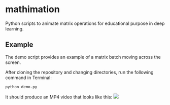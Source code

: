 # mathimation

Python scripts to animate matrix operations for educational purpose in deep learning.

## Example

The demo script provides an example of a matrix batch moving across the screen.

After cloning the repository and changing directories, run the following command in Terminal:

```
python demo.py
```

It should produce an MP4 video that looks like this:
![](baisc_animation.gif)
